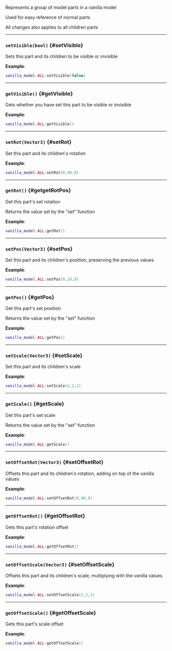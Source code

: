 Represents a group of model parts in a vanilla model

Used for easy reference of normal parts

All changes also applies to all children parts

---

### `setVisible(bool)` {#setVisible}

Sets this part and its children to be visible or invisible

**Example**:

```lua
vanilla_model.ALL:setVisible(false)
```

---

### `getVisible()` {#getVisible}

Gets whether you have set this part to be visible or invisible

**Example**:

```lua
vanilla_model.ALL:getVisible()
```

---

### `setRot(Vector3)` {#setRot}

Set this part and its children's rotation

**Example**:

```lua
vanilla_model.ALL:setRot(0,90,0)
```

---

### `getRot()` {#getgetRotPos}

Get this part's set rotation

Returns the value set by the "set" function

**Example**:

```lua
vanilla_model.ALL:getRot()
```

---

### `setPos(Vector3)` {#setPos}

Set this part and its children's position, preserving the previous values

**Example**:

```lua
vanilla_model.ALL:setPos(0,10,0)
```

---

### `getPos()` {#getPos}

Get this part's set position

Returns the value set by the "set" function

**Example**:

```lua
vanilla_model.ALL:getPos()
```

---

### `setScale(Vector3)` {#setScale}

Set this part and its children's scale

**Example**:

```lua
vanilla_model.ALL:setScale(2,2,2)
```

---

### `getScale()` {#getScale}

Get this part's set scale

Returns the value set by the "set" function

**Example**:

```lua
vanilla_model.ALL:getScale()
```

---

### `setOffsetRot(Vector3)` {#setOffsetRot}

Offsets this part and its children's rotation, adding on top of the vanilla values

**Example**:

```lua
vanilla_model.ALL:setOffsetRot(0,90,0)
```

---

### `getOffsetRot()` {#getOffsetRot}

Gets this part's rotation offset

**Example**:

```lua
vanilla_model.ALL:getOffsetRot()
```

---

### `setOffsetScale(Vector3)` {#setOffsetScale}

Offsets this part and its children's scale, multiplying with the vanilla values

**Example**:

```lua
vanilla_model.ALL:setOffsetScale(2,2,2)
```

---

### `getOffsetScale()` {#getOffsetScale}

Gets this part's scale offset

**Example**:

```lua
vanilla_model.ALL:getOffsetScale()
```